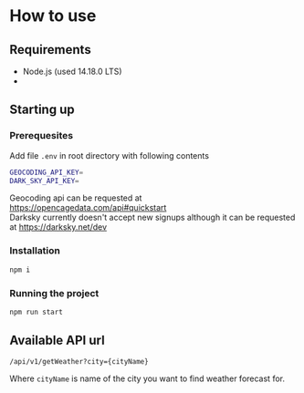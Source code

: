 # How to use
## Requirements
- Node.js (used 14.18.0 LTS)
- 

## Starting up
### Prerequesites
Add file `.env` in root directory with following contents
```sh
GEOCODING_API_KEY=
DARK_SKY_API_KEY=
```
Geocoding api can be requested at https://opencagedata.com/api#quickstart  
Darksky currently doesn't accept new signups although it can be requested at https://darksky.net/dev

### Installation
```sh
npm i
```
### Running the project
```sh
npm run start
```
## Available API url
```sh
/api/v1/getWeather?city={cityName}
```
Where `cityName` is name of the city you want to find weather forecast for.
